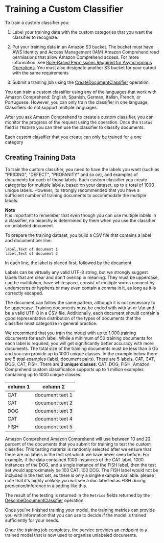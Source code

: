 # Training a Custom Classifier<a name="how-document-classification-training"></a>

To train a custom classifier you: 

1. Label your training data with the custom categories that you want the classifier to recognize\.

1. Put your training data in an Amazon S3 bucket\. The bucket must have AWS Identity and Access Management \(IAM\) Amazon Comprehend read permissions that allow Amazon Comprehend access\. For more information, see [Role\-Based Permissions Required for Asynchronous Operations](access-control-managing-permissions.md#auth-role-permissions)\. You must also designate another S3 bucket for your output with the same requirements

1. Submit a training job using the [CreateDocumentClassifier](API_CreateDocumentClassifier.md) operation\. 

You can train a custom classifier using any of the languages that work with Amazon Comprehend: English, Spanish, German, Italian, French, or Portuguese\. However, you can only train the classifier in one language\. Classifiers do not support multiple languages\.

After you ask Amazon Comprehend to create a custom classifier, you can monitor the progress of the request using the [](API_DescribeDocumentClassifier.md) operation\. Once the `Status` field is `TRAINED` you can then use the classifier to classify documents\.

Each custom classifier that you create can only be trained for a one category

## Creating Training Data<a name="how-document-classification-training-data"></a>

To train the custom classifier, you need to have the labels you want \(such as "PRICING", "DEFECT", "PROFANITY" and so on\), and examples of documents for each of those labels\. Each custom classifier you create categorize for multiple labels, based on your dataset, up to a total of 1000 unique labels\. However, its strongly recommended that you have a sufficient number of training documents to accommodate the multiple labels\.

**Note**  
It is important to remember that even though you can use multiple labels in a classifier, no hiearchy is determined by them when you use the classifier on unlabeled document\.

To prepare the training dataset, you build a CSV file that contains a label and document per line: 

```
label,Text of document 1
label,Text of document 2
```

In each line, the label is placed first, followed by the document\.

Labels can be virtually any valid UTF\-8 string, but we strongly suggest labels that are clear and don't overlap in meaning\. They must be uppercase, can be multitoken, have whitespace, consist of multiple words connect by underscores or hyphens or may even contain a comma in it, as long as it is correctly escaped\.

The document can follow the same pattern, although it is not necessary to be uppercase\. Training documents must be ended with with \\n or \\r\\n and be a valid UTF\-8 in a CSV file\. Additionally, each document should contain a good representative distribution of the types of documents that the classifier must categorize in general practice\.

We recommend that you train the model with up to 1,000 training documents for each label\. While a minimum of 50 training documents for each label is required, you will get significantly better accuracy with more documents\. The total size of the training documents must be less than 5 Gb and you can provide up to  1000 unique classes\. In the example below there are 5 total examples \(label, document pairs\)\. There are 5 labels, CAT, CAT, DOG, CAT, FISH\. There are **3 unique classes**: CAT, DOG, FISH\. Amazon Comprehend custom classification supports up to 1 million examples containing up to 1000 unique classes\.


| column 1 | column 2 | 
| --- | --- | 
| CAT | document text 1 | 
| CAT | document text 2 | 
| DOG | document text 3 | 
| CAT | document text 4 | 
| FISH | document text 5 | 

Amazon Comprehend Amazon Comprehend will use between 10 and 20 percent of the documents that you submit for training to test the custom classifier\. This testing material is randomly selected after we ensure that there are no labels in the test set which we have never seen before\. For example, if the data contained 1000 instances of the CAT label, 1000 instances of the DOG, and a single instance of the FISH label, then the test set would approximately be 100 CAT, 100 DOG\. The FISH label would not be included in the test set, as there is only a single example available\. please note that it's highly unlikely you will see a doc labelled as FISH during prediction/inference in a setting like this\. 

The result of the testing is returned in the `Metrics` fields returned by the [DescribeDocumentClassifier](API_DescribeDocumentClassifier.md) operation\.

Once you've finished training your model, the training metrics can provide you with information that you can use to decide if the model is trained sufficiently for your needs\. 

Once the training job completes, the service provides an endpoint to a trained model that is now used to organize unlabeled documents\. 